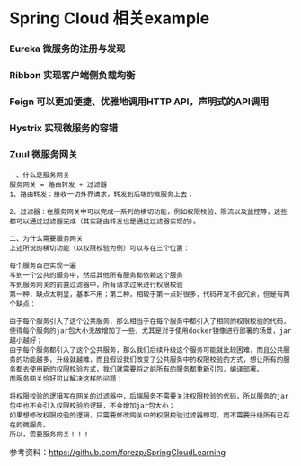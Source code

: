 # Spring Cloud 相关example

### Eureka 微服务的注册与发现
### Ribbon 实现客户端侧负载均衡
### Feign 可以更加便捷、优雅地调用HTTP API，声明式的API调用
### Hystrix 实现微服务的容错
### Zuul 微服务网关
    一、什么是服务网关
    服务网关 = 路由转发 + 过滤器
    1、路由转发：接收一切外界请求，转发到后端的微服务上去；

    2、过滤器：在服务网关中可以完成一系列的横切功能，例如权限校验、限流以及监控等，这些都可以通过过滤器完成（其实路由转发也是通过过滤器实现的）。

    二、为什么需要服务网关
    上述所说的横切功能（以权限校验为例）可以写在三个位置：

    每个服务自己实现一遍
    写到一个公共的服务中，然后其他所有服务都依赖这个服务
    写到服务网关的前置过滤器中，所有请求过来进行权限校验
    第一种，缺点太明显，基本不用；第二种，相较于第一点好很多，代码开发不会冗余，但是有两个缺点：

    由于每个服务引入了这个公共服务，那么相当于在每个服务中都引入了相同的权限校验的代码，使得每个服务的jar包大小无故增加了一些，尤其是对于使用docker镜像进行部署的场景，jar越小越好；
    由于每个服务都引入了这个公共服务，那么我们后续升级这个服务可能就比较困难，而且公共服务的功能越多，升级就越难，而且假设我们改变了公共服务中的权限校验的方式，想让所有的服务都去使用新的权限校验方式，我们就需要将之前所有的服务都重新引包，编译部署。
    而服务网关恰好可以解决这样的问题：

    将权限校验的逻辑写在网关的过滤器中，后端服务不需要关注权限校验的代码，所以服务的jar包中也不会引入权限校验的逻辑，不会增加jar包大小；
    如果想修改权限校验的逻辑，只需要修改网关中的权限校验过滤器即可，而不需要升级所有已存在的微服务。
    所以，需要服务网关！！！

参考资料：https://github.com/forezp/SpringCloudLearning
